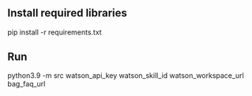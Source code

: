 #

## Install required libraries
pip install -r requirements.txt

## Run
python3.9 -m src watson_api_key watson_skill_id watson_workspace_url bag_faq_url 